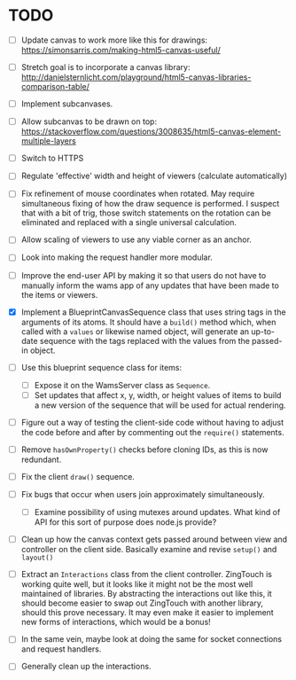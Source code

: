 # TODO

- [ ] Update canvas to work more like this for drawings: 
      <https://simonsarris.com/making-html5-canvas-useful/>
- [ ] Stretch goal is to incorporate a canvas library: 
      <http://danielsternlicht.com/playground/html5-canvas-libraries-comparison-table/>
- [ ] Implement subcanvases.
- [ ] Allow subcanvas to be drawn on top: 
      <https://stackoverflow.com/questions/3008635/html5-canvas-element-multiple-layers>
- [ ] Switch to HTTPS
- [ ] Regulate 'effective' width and height of viewers (calculate automatically)
- [ ] Fix refinement of mouse coordinates when rotated.
      May require simultaneous fixing of how the draw sequence is performed.
      I suspect that with a bit of trig, those switch statements on the rotation
      can be eliminated and replaced with a single universal calculation.
- [ ] Allow scaling of viewers to use any viable corner as an anchor.
- [ ] Look into making the request handler more modular.
- [ ] Improve the end-user API by making it so that users do not have to
      manually inform the wams app of any updates that have been made to the
      items or viewers.
- [X] Implement a BlueprintCanvasSequence class that uses string tags in the
      arguments of its atoms. It should have a `build()` method which, when
      called with a `values` or likewise named object, will generate an
      up-to-date sequence with the tags replaced with the values from the
      passed-in object.
- [ ] Use this blueprint sequence class for items:
  + [ ] Expose it on the WamsServer class as `Sequence`.
  + [ ] Set updates that affect x, y, width, or height values of items to build
        a new version of the sequence that will be used for actual rendering.
- [ ] Figure out a way of testing the client-side code without having to adjust
      the code before and after by commenting out the `require()` statements.
- [ ] Remove `hasOwnProperty()` checks before cloning IDs, as this is now 
      redundant.
- [ ] Fix the client `draw()` sequence.
- [ ] Fix bugs that occur when users join approximately simultaneously.
  + [ ] Examine possibility of using mutexes around updates. What kind of API
        for this sort of purpose does node.js provide?
- [ ] Clean up how the canvas context gets passed around between view and
      controller on the client side. Basically examine and revise `setup()` and
      `layout()`
- [ ] Extract an `Interactions` class from the client controller. ZingTouch is 
      working quite well, but it looks like it might not be the most well
      maintained of libraries. By abstracting the interactions out like this, it
      should become easier to swap out ZingTouch with another library, should
      this prove necessary. It may even make it easier to implement new forms of
      interactions, which would be a bonus!
- [ ] In the same vein, maybe look at doing the same for socket connections and
      request handlers.
- [ ] Generally clean up the interactions.

